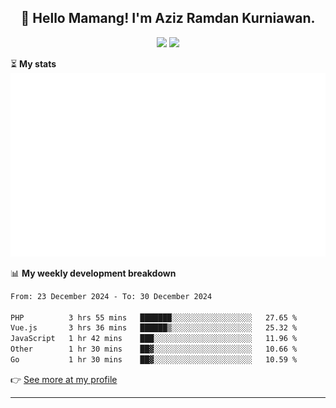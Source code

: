 <h2 align="center">👋 Hello Mamang! I'm Aziz Ramdan Kurniawan.</h2>  
<p align="center">
  <img src="https://komarev.com/ghpvc/?username=azizramdan">
  <img src="https://wakatime.com/badge/user/90056fa0-4c31-4eca-954e-2a3ac05896f9.svg">
</p>
    
⏳ **My stats**  
![](https://raw.githubusercontent.com/azizramdan/github-stats/master/generated/overview.svg#gh-dark-mode-only)

📊 **My weekly development breakdown**
<!--START_SECTION:waka-->

```txt
From: 23 December 2024 - To: 30 December 2024

PHP          3 hrs 55 mins   ███████░░░░░░░░░░░░░░░░░░   27.65 %
Vue.js       3 hrs 36 mins   ██████▒░░░░░░░░░░░░░░░░░░   25.32 %
JavaScript   1 hr 42 mins    ███░░░░░░░░░░░░░░░░░░░░░░   11.96 %
Other        1 hr 30 mins    ██▓░░░░░░░░░░░░░░░░░░░░░░   10.66 %
Go           1 hr 30 mins    ██▓░░░░░░░░░░░░░░░░░░░░░░   10.59 %
```

<!--END_SECTION:waka-->
👉 [See more at my profile](https://wakatime.com/@azizramdan)
***
